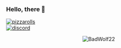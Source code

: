 ### Hello, there 👋
[![pizzarolls](https://forthebadge.com/images/badges/mom-made-pizza-rolls.svg)](https://axiomdev.net/qr/?src=Pizza-Rolls)  
[![discord](https://user-images.githubusercontent.com/40918920/133666906-7d4180a2-fe9d-4509-8906-de1aba508b8f.png)]()


<!--
**BadWolf22/BadWolf22** is a ✨ _special_ ✨ repository because its `README.md` (this file) appears on your GitHub profile.

Here are some ideas to get you started:

- 🔭 I’m currently working on ...
- 🌱 I’m currently learning ...
- 👯 I’m looking to collaborate on ...
- 🤔 I’m looking for help with ...
- 💬 Ask me about ...
- 📫 How to reach me: ...
- 😄 Pronouns: ...
- ⚡ Fun fact: ...
-->

<p align="center">
<!-- 	<img src=https://github-readme-stats.vercel.app/api?username=BadWolf22&show_icons=true alt=BadWolf22 /> -->
	<img src=https://github-readme-stats.vercel.app/api?username=BadWolf22&show_icons=true&count_private=true&include_all_commits=true&theme=moltack alt=BadWolf22 />
</p>
